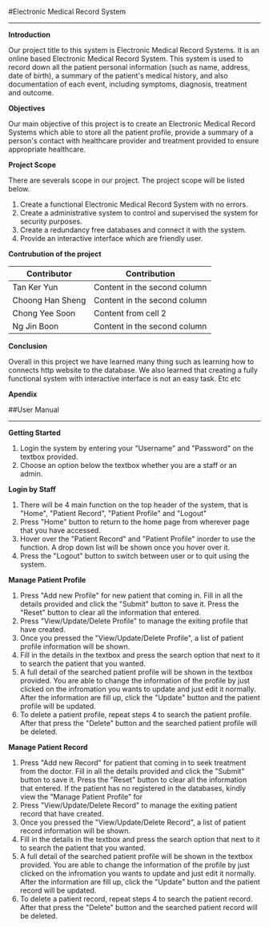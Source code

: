 #Electronic Medical Record System
***

**Introduction**

Our project title to this system is Electronic Medical Record Systems. It is an online based Electronic Medical Record System. This system is used to record down all the patient personal information (such as name, address, date of birth), a summary of the patient's medical history, and also documentation of each event, including symptoms, diagnosis, treatment and outcome. 

**Objectives**

Our main objective of this project is to create an Electronic Medical Record Systems which able to store all the patient profile, provide a summary of a person's contact with healthcare provider and treatment provided to ensure appropriate healthcare. 


**Project Scope**

There are severals scope in our project. The project scope will be listed below.

1. Create a functional Electronic Medical Record System with no errors.
2. Create a administrative system to control and supervised the system for security purposes. 
3. Create a redundancy free databases and connect it with the system. 
4. Provide an interactive interface which are friendly user. 

**Contrubution of the project**

Contributor | Contribution
------------ | -------------
Tan Ker Yun | Content in the second column
Choong Han Sheng | Content in the second column
Chong Yee Soon | Content from cell 2
Ng Jin Boon | Content in the second column


**Conclusion**

Overall in this project we have learned many thing such as learning how to connects http website to the database. We also learned that creating a fully functional system with interactive interface is not an easy task. Etc etc

**Apendix**





##User Manual
***
**Getting Started**

1. Login the system by entering your "Username" and "Password" on the textbox provided.
2. Choose an option below the textbox whether you are a staff or an admin. 

**Login by Staff**

1. There will be 4 main function on the top header of the system, that is "Home", "Patient Record", "Patient Profile" and "Logout"
2. Press "Home" button to return to the home page from wherever page that you have accessed. 
3. Hover over the "Patient Record" and "Patient Profile" inorder to use the function. A drop down list will be shown once you hover over it.
4. Press the "Logout" button to switch between user or to quit using the system.


**Manage Patient Profile**

1. Press "Add new Profile" for new patient that coming in. Fill in all the details provided and click the "Submit" button to save it. Press the "Reset" button to clear all the information that entered.
2. Press "View/Update/Delete Profile" to manage the exiting profile that have created. 
3. Once you pressed the "View/Update/Delete Profile", a list of patient profile information will be shown. 
4. Fill in the details in the textbox and press the search option that next to it to search the patient that you wanted. 
5. A full detail of the searched patient profile will be shown in the textbox provided. You are able to change the information of the profile by just clicked on the infromation you wants to update and just edit it normally. After the information are fill up, click the "Update" button and the patient profile will be updated. 
6. To delete a patient profile, repeat steps 4 to search the patient profile. After that press the "Delete" button and the searched patient profile will be deleted.


**Manage Patient Record**

1. Press "Add new Record" for patient that coming in to seek treatment from the doctor. Fill in all the details provided and click the "Submit" button to save it. Press the "Reset" button to clear all the information that entered. If the patient has no registered in the databases, kindly view the "Manage Patient Profile" for
2. Press "View/Update/Delete Record" to manage the exiting patient record that have created. 
3. Once you pressed the "View/Update/Delete Record", a list of patient record information will be shown. 
4. Fill in the details in the textbox and press the search option that next to it to search the patient that you wanted. 
5. A full detail of the searched patient profile will be shown in the textbox provided. You are able to change the information of the profile by just clicked on the infromation you wants to update and just edit it normally. After the information are fill up, click the "Update" button and the patient record will be updated. 
6. To delete a patient record, repeat steps 4 to search the patient record. After that press the "Delete" button and the searched patient record will be deleted.
